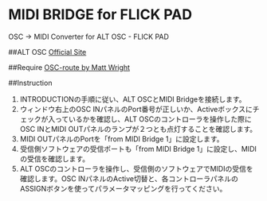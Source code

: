 # MIDI BRIDGE for FLICK PAD

OSC -> MIDI Converter for ALT OSC - FLICK PAD

##ALT OSC
[Official Site](http://altosc.com)

##Require
[OSC-route by Matt Wright](http://cnmat.berkeley.edu/patch/4029)



##Instruction
1. INTRODUCTIONの手順に従い、ALT OSCとMIDI Bridgeを接続します。
1. ウィンドウ右上のOSC INパネルのPort番号が正しいか、Activeボックスにチェックが入っているかを確認し、ALT OSCのコントローラを操作した際にOSC INとMIDI OUTパネルのランプが２つとも点灯することを確認します。
1. MIDI OUTパネルのPortを「from MIDI Bridge 1」に設定します。
1. 受信側ソフトウェアの受信ポートも「from MIDI Bridge 1」に設定し、MIDIの受信を確認します。
1. ALT OSCのコントローラを操作し、受信側のソフトウェアでMIDIの受信を確認します。OSC INパネルのActive切替と、各コントローラパネルのASSIGNボタンを使ってパラメータマッピングを行ってください。